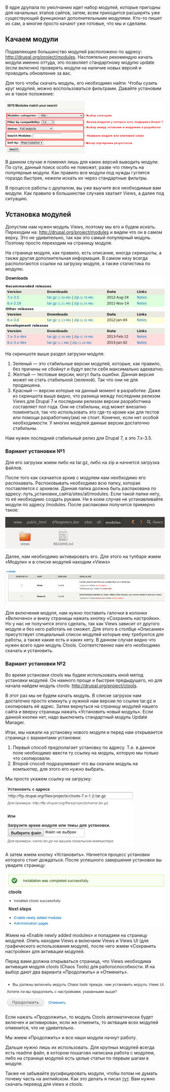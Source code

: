 В ядре друпала по умолчанию идет набор модулей, которые пригодны для начальных
этапов сайтов, затем, всем приходится расширять уже существующий функционал
дополнительными модулями. Кто-то пишет их сам, а многие просто качают уже
готовые, что мы и сделаем.

## Качаем модули

Подавляющее большинство модулей расположено по
адресу: <http://drupal.org/project/modules>. Настоятельно рекомендую качать
модули именно оттуда, это позволяет стандартному модулю update (если включен)
проверять модули на наличие новых версий и проводить обновление за вас.

Для того чтобы скачать модуль, его необходимо найти. Чтобы сузить круг модулей,
можно воспользоваться фильтрами. Давайте установим их в такое положение:

![Фильтр модулей.](image/1.png)

В данном случае я поменял лишь для каких версий выводить модули. По сути, данный
поиск особо не поможет, разве что глянуть на популярные модули. Как правило все
модули под нужды гуглятся гораздо быстрее, нежели искать их через стандартные
фильтры.

В процессе работы с друпалом, вы уже выучите все необходимые вам модули. Как
правило в большинстве случаев хватает Views, а далее под ситуацию.

## Установка модулей

Допустим нам нужен модуль Views, поэтому мы его и будем искать. Переходим
на: <http://drupal.org/project/modules> и видем что он в самом верху. Это не
удивительно, так как это самый популярный модуль. Поэтому просто переходим на
страницу модуля.

На странице модуля, как правило, есть описание, иногда скриншоты, а также другая
дополнительная информация. В самом низу всегда распологаются ссылки на загрузку
модуля, а также статистика по модулю.

![Загрузка модуля.](image/2.png)

На скриншоте выше раздел загрузки модуля:

1. Зеленый — это стабильные версии модулей, которые, как правило, без причины не
   сбойнут и будут вести себя максимально адекватно.
2. Желтый — тестовые версии, могут быть ошибки. Данная версия может не стать
   стабильной (зеленой). Так что они не для продакшена.
3. Красный — версии которые на данный момент в разработке. Даже из скриншота
   выше видно, что разница между последним релизом Views для Drupal 7 и
   последним релизом версии разработчика составляет пол года. Они не стабильны,
   код может внезапно поменяться, так что использовать это где-то кроме как для
   тестов или помощи разработчику(ам) не стоит. Конечно, если нет особой
   необходимости. У многих модулей данные версии достаточно стабильны.

Нам нужен последний стабильный релиз для Drupal 7, а это 7.x-3.5.

### Вариант установки №1

Для его загрузки жмем либо на tar.gz, либо на zip и начнется загрузка файлов.

После того как скачается архив с модулем нам необходимо его распокавать.
Распоковывать необходимо всю папку, которая поставляется с архивом. Данная папка
должна быть распакована по адресу: путь_установки_сайта/sites/all/modules.
Если такой папки нету, то её необходимо создать руками. Ни в коем случае не
устанавливайте модули по адресу /modules. После распаковки получится примерно
такое:

![Модуль в папке.](image/3.png)

Далее, нам необходимо активировать его. Для этого на тулбаре жмем «Модули» и в
списке модулей находим «Views»

![Активация модуля.](image/4.png)

Для включения модуля, нам нужно поставить галочки в колонки «Включено» и внизу
страницы нажать кнопку «Сохранить настройки». Но у нас не получится этого
сделать, так как Views зависит от другого модуля и без него работать не сможет.
Для этого в столбце «Описание» присутствует специальный список модулей которые
ему требуются для работы, а также какие есть и каких нету. В данном случае видно
что нужен всего один модуль Ctools. Соответственно нам его необходимо скачать и
установить.

### Вариант установки №2

Во время установки ctools мы будем использовать иной метод установки модулей. Он
намного проще и быстрее предыдущего, но для начала найдем модуль
ctools: <http://drupal.org/project/ctools>.

В этот раз мы не будем качать модуль. В списке загрузок нам достаточно просто
кликнуть у нужной нам версии по ссылке tar.gz и скопировать её адрес. Затем
вернуться на страницу модулей нашего сайта и вверху страницы нажать «Установить
новый модуль». Если данной кнопки нет, надо выключить стандартный модуль Update
Manager.

Итак, мы нажали на установку нового модуля и перед нам открывается страница с
вариантами установки:

1. Первый способ предполагает установку по адресу. Т.е. в данное поле необходимо
   ввести ту ссылку на модуль, которую мы только что скопировали.
2. Второй способ подразумевает что вы скачали модуль на компьютер, для этого его
   нужно выбрать.

Мы просто укажем ссылку на загрузку:

![Автоматическая установка модулей.](image/5.png)

А затем жмем кнопку «Установить». Начнется процесс установки которого стоит
дождаться. После успешного завершения установки вы увидите страницу:

![Успешная установка модуля.](image/6.png)

Жмем на «Enable newly added modules» и попадаем на страницу модулей. Опять
находим Views и включаем Views и Views UI (для графического использования
модуля), после чего жмем «Сохранить настройки» для активации модулей.

Перед вами должна открываться страница, что Views необходима активация модуля
ctools (Chaos Tools) для работоспособности. И на выбор дают два варианта
«Продолжить» и «Отменить».

![Включение зависимых модулей.](image/7.png)

Если нажать «Продолжить», то модуль Ctools автоматически будет включен и
активирован, если же отменить, то актвация всех модулей отменится, что не
удивительно.

Мы жмем «Продолжить» и все наши модули начнут работу.

Дальше нужно лишь их использовать. Для крупных модулей всегда есть readme файл,
в котором пошагово написана работа с модулем, либо на странице модулей есть
целые статьи по первым шагам в модуле.

Также не забывайте русифицировать модули, чтобы потом не думать почему часть на
английском. Как это делать я писал [тут][drupal-7-for-beginners-translating-drupal]. Вам нужно скачать
перевод для views и ctools.

[drupal-7-for-beginners-translating-drupal]: ../../../../2013/01/24/drupal-7-for-beginners-translating-drupal/article.ru.md
